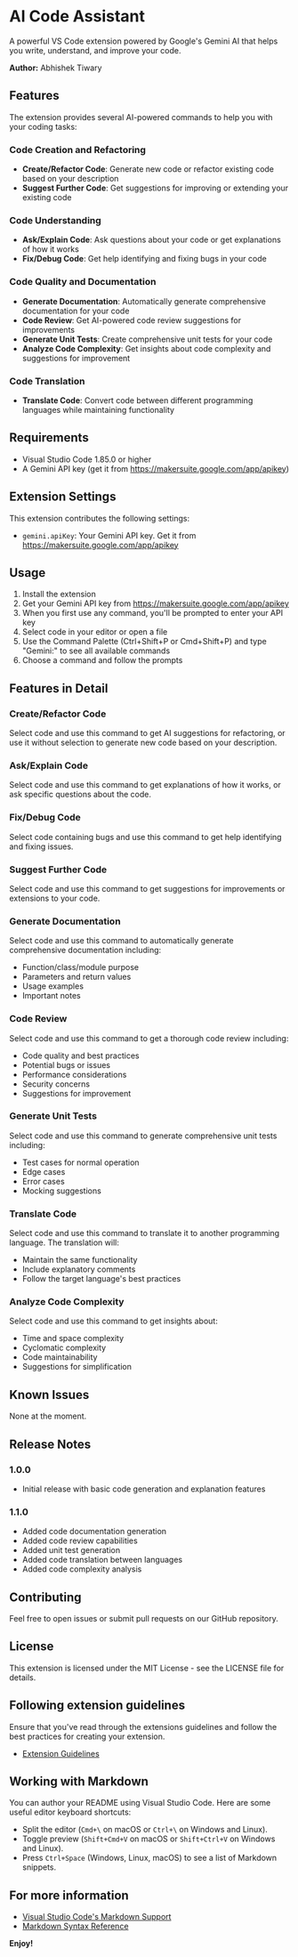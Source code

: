 # AI Code Assistant

A powerful VS Code extension powered by Google's Gemini AI that helps you write, understand, and improve your code.

**Author:** Abhishek Tiwary

## Features

The extension provides several AI-powered commands to help you with your coding tasks:

### Code Creation and Refactoring
- **Create/Refactor Code**: Generate new code or refactor existing code based on your description
- **Suggest Further Code**: Get suggestions for improving or extending your existing code

### Code Understanding
- **Ask/Explain Code**: Ask questions about your code or get explanations of how it works
- **Fix/Debug Code**: Get help identifying and fixing bugs in your code

### Code Quality and Documentation
- **Generate Documentation**: Automatically generate comprehensive documentation for your code
- **Code Review**: Get AI-powered code review suggestions for improvements
- **Generate Unit Tests**: Create comprehensive unit tests for your code
- **Analyze Code Complexity**: Get insights about code complexity and suggestions for improvement

### Code Translation
- **Translate Code**: Convert code between different programming languages while maintaining functionality

## Requirements

- Visual Studio Code 1.85.0 or higher
- A Gemini API key (get it from https://makersuite.google.com/app/apikey)

## Extension Settings

This extension contributes the following settings:

* `gemini.apiKey`: Your Gemini API key. Get it from https://makersuite.google.com/app/apikey

## Usage

1. Install the extension
2. Get your Gemini API key from https://makersuite.google.com/app/apikey
3. When you first use any command, you'll be prompted to enter your API key
4. Select code in your editor or open a file
5. Use the Command Palette (Ctrl+Shift+P or Cmd+Shift+P) and type "Gemini:" to see all available commands
6. Choose a command and follow the prompts

## Features in Detail

### Create/Refactor Code
Select code and use this command to get AI suggestions for refactoring, or use it without selection to generate new code based on your description.

### Ask/Explain Code
Select code and use this command to get explanations of how it works, or ask specific questions about the code.

### Fix/Debug Code
Select code containing bugs and use this command to get help identifying and fixing issues.

### Suggest Further Code
Select code and use this command to get suggestions for improvements or extensions to your code.

### Generate Documentation
Select code and use this command to automatically generate comprehensive documentation including:
- Function/class/module purpose
- Parameters and return values
- Usage examples
- Important notes

### Code Review
Select code and use this command to get a thorough code review including:
- Code quality and best practices
- Potential bugs or issues
- Performance considerations
- Security concerns
- Suggestions for improvement

### Generate Unit Tests
Select code and use this command to generate comprehensive unit tests including:
- Test cases for normal operation
- Edge cases
- Error cases
- Mocking suggestions

### Translate Code
Select code and use this command to translate it to another programming language. The translation will:
- Maintain the same functionality
- Include explanatory comments
- Follow the target language's best practices

### Analyze Code Complexity
Select code and use this command to get insights about:
- Time and space complexity
- Cyclomatic complexity
- Code maintainability
- Suggestions for simplification

## Known Issues

None at the moment.

## Release Notes

### 1.0.0
- Initial release with basic code generation and explanation features

### 1.1.0
- Added code documentation generation
- Added code review capabilities
- Added unit test generation
- Added code translation between languages
- Added code complexity analysis

## Contributing

Feel free to open issues or submit pull requests on our GitHub repository.

## License

This extension is licensed under the MIT License - see the LICENSE file for details.

## Following extension guidelines

Ensure that you've read through the extensions guidelines and follow the best practices for creating your extension.

* [Extension Guidelines](https://code.visualstudio.com/api/references/extension-guidelines)

## Working with Markdown

You can author your README using Visual Studio Code. Here are some useful editor keyboard shortcuts:

* Split the editor (`Cmd+\` on macOS or `Ctrl+\` on Windows and Linux).
* Toggle preview (`Shift+Cmd+V` on macOS or `Shift+Ctrl+V` on Windows and Linux).
* Press `Ctrl+Space` (Windows, Linux, macOS) to see a list of Markdown snippets.

## For more information

* [Visual Studio Code's Markdown Support](http://code.visualstudio.com/docs/languages/markdown)
* [Markdown Syntax Reference](https://help.github.com/articles/markdown-basics/)

**Enjoy!**
